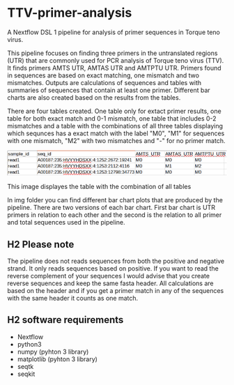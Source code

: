 # TTV-primer-analysis
A  Nextflow DSL 1 pipeline for analysis of primer sequences in Torque teno virus.

This pipeline focuses on finding three primers in the untranslated regions (UTR) that are commonly used for PCR analysis of Torque teno virus (TTV). 
It finds primers AMTS UTR, AMTAS UTR and AMTPTU UTR. Primers found in sequences are based on exact matching, one mismatch and two mismatches. 
Outputs are calculations of sequences and tables with summaries of sequences that contain at least one primer. 
Different bar charts are also created based on the results from the tables.

There are four tables created. One table only for extact primer results, one table for both exact match and 0-1 mismatch, 
one table that includes 0-2 mismatches and a table with the combinations of all three tables displaying which sequnces has a exact match with the label "M0", 
"M1" for sequences with one mismatch, "M2" with two mismatches and "-" for no primer match. 

![alt text](/img/ttv_primer_comb_table.png)

This image displayes the table with the combination of all tables

In img folder you can find different bar chart plots that are produced by the pipeline. 
There are two versions of each bar chart. First bar chart is UTR primers in relation to each other and the second is the relation to all primer and total sequences used in the pipeline. 

## H2 Please note
The pipeline does not reads sequences from both the positive and negative strand. It only reads sequences based on positive. If you want to read the reverse complement of your sequences I would advise that you create reverse sequences and keep the same fasta header. All calculations are based on the header and if you get a primer match in any of the sequences with the same header it counts as one match. 

 ## H2 software requirements 
 - Nextflow
 - python3
 - numpy (pyhton 3 library)
 - matplotlib (pyhton 3 library)
 - seqtk
 - seqkit
